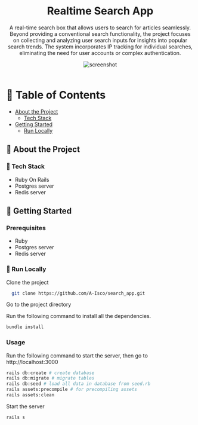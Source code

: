 <div align="center">

  <h1>Realtime Search App</h1>
  
  <p>
    A real-time search box that allows users to search for articles seamlessly. Beyond providing a conventional search functionality, the project focuses on collecting and analyzing user search inputs for insights into popular search trends. The system incorporates IP tracking for individual searches, eliminating the need for user accounts or complex authentication. 
  </p>
   
</div>

<div align="center"> 
  <img src="https://github.com/A-Isco/search_app/blob/main/images/demo_home_screen.PNG?raw=true" alt="screenshot" />
</div>

<br />

<!-- Table of Contents -->
# :notebook_with_decorative_cover: Table of Contents

- [About the Project](#star2-about-the-project)
  * [Tech Stack](#space_invader-tech-stack)
- [Getting Started](#toolbox-getting-started)
  * [Run Locally](#running-run-locally)  

<!-- About the Project -->
## :star2: About the Project


<!-- TechStack -->
### :space_invader: Tech Stack
- Ruby On Rails
- Postgres server
- Redis server

<!-- Getting Started -->
## 	:toolbox: Getting Started

<!-- Prerequisites -->
### Prerequisites

- Ruby
- Postgres server
- Redis server

<!-- Run Locally -->
### :running: Run Locally

Clone the project

```bash
  git clone https://github.com/A-Isco/search_app.git
```

Go to the project directory

Run the following command to install all the dependencies.

```sh
bundle install
```

### Usage

Run the following command to start the server, then go to http://localhost:3000

```sh
rails db:create # create database
rails db:migrate # migrate tables
rails db:seed # load all data in database from seed.rb
rails assets:precompile # for precompiling assets
rails assets:clean
```

Start the server

```bash
rails s
```
